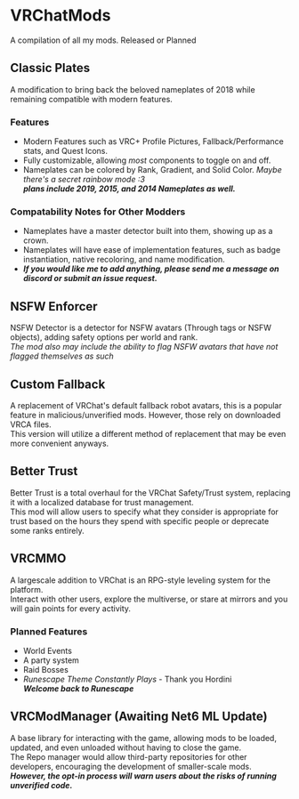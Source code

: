 # VRChatMods
A compilation of all my mods. Released or Planned

## Classic Plates
A modification to bring back the beloved nameplates of 2018 while remaining compatible with modern features.  

### Features
- Modern Features such as VRC+ Profile Pictures, Fallback/Performance stats, and Quest Icons.  
- Fully customizable, allowing *most* components to toggle on and off.  
- Nameplates can be colored by Rank, Gradient, and Solid Color. *Maybe there's a secret rainbow mode :3*  
***plans include 2019, 2015, and 2014 Nameplates as well.***  

### Compatability Notes for Other Modders
- Nameplates have a master detector built into them, showing up as a crown.  
- Nameplates will have ease of implementation features, such as badge instantiation, native recoloring, and name modification.  
- ***If you would like me to add anything, please send me a message on discord or submit an issue request.***
  
  
## NSFW Enforcer
NSFW Detector is a detector for NSFW avatars (Through tags or NSFW objects), adding safety options per world and rank.  
*The mod also may include the ability to flag NSFW avatars that have not flagged themselves as such*
  
  
## Custom Fallback
A replacement of VRChat's default fallback robot avatars, this is a popular feature in malicious/unverified mods. However, those rely on downloaded VRCA files.  
This version will utilize a different method of replacement that may be even more convenient anyways.
  
  
## Better Trust
Better Trust is a total overhaul for the VRChat Safety/Trust system, replacing it with a localized database for trust management.  
This mod will allow users to specify what they consider is appropriate for trust based on the hours they spend with specific people or deprecate some ranks entirely.
  
  
## VRCMMO
A largescale addition to VRChat is an RPG-style leveling system for the platform.  
Interact with other users, explore the multiverse, or stare at mirrors and you will gain points for every activity.  
### Planned Features
- World Events
- A party system
- Raid Bosses  
- *Runescape Theme Constantly Plays* - Thank you Hordini  
***Welcome back to Runescape***  
  
  
## VRCModManager (Awaiting Net6 ML Update)
A base library for interacting with the game, allowing mods to be loaded, updated, and even unloaded without having to close the game.   
The Repo manager would allow third-party repositories for other developers, encouraging the development of smaller-scale mods.    
***However, the opt-in process will warn users about the risks of running unverified code.***
